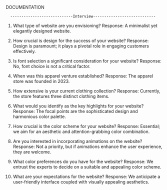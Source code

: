 DOCUMENTATION 

      ----------------------------Interview----------------------------
1. What type of website are you envisioning?
Response: A minimalist yet elegantly designed website.

2. How crucial is design for the success of your website?
Response: Design is paramount; it plays a pivotal role in engaging customers effectively.

3. Is font selection a significant consideration for your website?
Response: No, font choice is not a critical factor.

4. When was this apparel venture established?
Response: The apparel store was founded in 2023.

5. How extensive is your current clothing collection?
Response: Currently, the store features three distinct clothing items.
   
6. What would you identify as the key highlights for your website?
 Response: The focal points are the sophisticated design and harmonious color palette.

7. How crucial is the color scheme for your website?
Response: Essential; we aim for an aesthetic and attention-grabbing color combination.
 
8. Are you interested in incorporating animations on the website?
Response: Not a priority, but if animations enhance the user experience, they are welcome.

9. What color preferences do you have for the website?
Response: We entrust the experts to decide on a suitable and appealing color scheme.

10. What are your expectations for the website?
Response: We anticipate a user-friendly interface coupled with visually appealing aesthetics.
